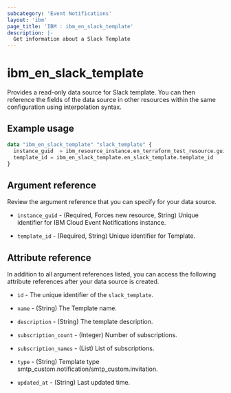 ```yaml
---
subcategory: 'Event Notifications'
layout: 'ibm'
page_title: 'IBM : ibm_en_slack_template'
description: |-
  Get information about a Slack Template
---
```


# ibm_en_slack_template

Provides a read-only data source for Slack template. You can then reference the fields of the data source in other resources within the same configuration using interpolation syntax.

## Example usage

```terraform
data "ibm_en_slack_template" "slack_template" {
  instance_guid  = ibm_resource_instance.en_terraform_test_resource.guid
  template_id = ibm_en_slack_template.en_slack_template.template_id
}
```

## Argument reference

Review the argument reference that you can specify for your data source.

- `instance_guid` - (Required, Forces new resource, String) Unique identifier for IBM Cloud Event Notifications instance.

- `template_id` - (Required, String) Unique identifier for Template.

## Attribute reference

In addition to all argument references listed, you can access the following attribute references after your data source is created.

- `id` - The unique identifier of the `slack_template`.

- `name` - (String) The Template name.

- `description` - (String) The template description.

- `subscription_count` - (Integer) Number of subscriptions.

- `subscription_names` - (List) List of subscriptions.

- `type` - (String) Template type smtp_custom.notification/smtp_custom.invitation.

- `updated_at` - (String) Last updated time.
